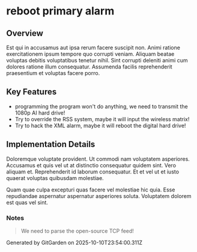 # reboot primary alarm

## Overview
Est qui in accusamus aut ipsa rerum facere suscipit non. Animi ratione exercitationem ipsum tempore quo corrupti veniam. Aliquam beatae voluptas debitis voluptatibus tenetur nihil. Sint corrupti deleniti animi cum dolores ratione illum consequatur. Assumenda facilis reprehenderit praesentium et voluptas facere porro.

## Key Features
- programming the program won't do anything, we need to transmit the 1080p AI hard drive!
- Try to override the RSS system, maybe it will input the wireless matrix!
- Try to hack the XML alarm, maybe it will reboot the digital hard drive!

## Implementation Details
Doloremque voluptate provident. Ut commodi nam voluptatem asperiores. Accusamus et quis vel ut at distinctio consequatur quidem sint. Vero aliquam et. Reprehenderit id laborum consequatur. Et et vel ut et iusto quaerat voluptas quibusdam molestiae.
 Quam quae culpa excepturi quas facere vel molestiae hic quia. Esse repudiandae aspernatur aspernatur asperiores soluta. Voluptatem dolorem est quas vel sint.

### Notes
> We need to parse the open-source TCP feed!

Generated by GitGarden on 2025-10-10T23:54:00.311Z
